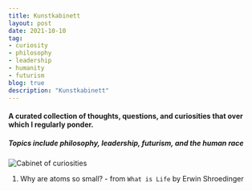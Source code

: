 ```yaml
---
title: Kunstkabinett
layout: post
date: 2021-10-10
tag:
- curiosity
- philosophy
- leadership
- humanity
- futurism
blog: true
description: "Kunstkabinett"
---
```


#### A curated collection of thoughts, questions, and curiosities that over which I regularly ponder.
##### Topics include philosophy, leadership, futurism, and the human race

![Cabinet of curiosities](https://commons.wikimedia.org/wiki/File:Frans_Francken_(II),_Kunst-_und_Rarit%C3%A4tenkammer_(1636).jpg)

1. Why are atoms so small? - from `What is Life` by Erwin Shroedinger
